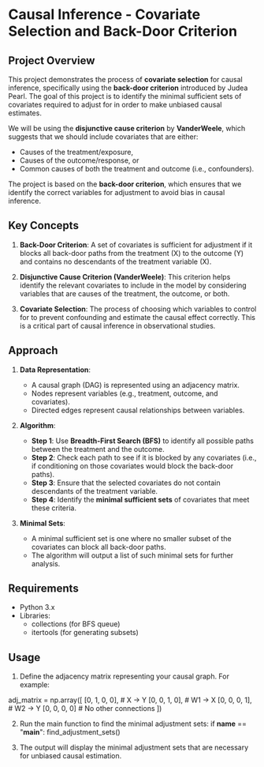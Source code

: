 # Causal Inference - Covariate Selection and Back-Door Criterion

## Project Overview

This project demonstrates the process of **covariate selection** for causal inference, specifically using the **back-door criterion** introduced by Judea Pearl. The goal of this project is to identify the minimal sufficient sets of covariates required to adjust for in order to make unbiased causal estimates. 

We will be using the **disjunctive cause criterion** by **VanderWeele**, which suggests that we should include covariates that are either:

- Causes of the treatment/exposure,
- Causes of the outcome/response, or
- Common causes of both the treatment and outcome (i.e., confounders).

The project is based on the **back-door criterion**, which ensures that we identify the correct variables for adjustment to avoid bias in causal inference.

## Key Concepts

1. **Back-Door Criterion**: A set of covariates is sufficient for adjustment if it blocks all back-door paths from the treatment (X) to the outcome (Y) and contains no descendants of the treatment variable (X).

2. **Disjunctive Cause Criterion (VanderWeele)**: This criterion helps identify the relevant covariates to include in the model by considering variables that are causes of the treatment, the outcome, or both.

3. **Covariate Selection**: The process of choosing which variables to control for to prevent confounding and estimate the causal effect correctly. This is a critical part of causal inference in observational studies.

## Approach

1. **Data Representation**: 
   - A causal graph (DAG) is represented using an adjacency matrix.
   - Nodes represent variables (e.g., treatment, outcome, and covariates).
   - Directed edges represent causal relationships between variables.

2. **Algorithm**:
   - **Step 1**: Use **Breadth-First Search (BFS)** to identify all possible paths between the treatment and the outcome.
   - **Step 2**: Check each path to see if it is blocked by any covariates (i.e., if conditioning on those covariates would block the back-door paths).
   - **Step 3**: Ensure that the selected covariates do not contain descendants of the treatment variable.
   - **Step 4**: Identify the **minimal sufficient sets** of covariates that meet these criteria.

3. **Minimal Sets**: 
   - A minimal sufficient set is one where no smaller subset of the covariates can block all back-door paths.
   - The algorithm will output a list of such minimal sets for further analysis.

## Requirements

- Python 3.x
- Libraries:
   - collections (for BFS queue)
   - itertools (for generating subsets)

## Usage

1. Define the adjacency matrix representing your causal graph. For example:

adj_matrix = np.array([
    [0, 1, 0, 0],  # X -> Y
    [0, 0, 1, 0],  # W1 -> X
    [0, 0, 0, 1],  # W2 -> Y
    [0, 0, 0, 0]   # No other connections
])

2. Run the main function to find the minimal adjustment sets:
if __name__ == "__main__":
    find_adjustment_sets()

3. The output will display the minimal adjustment sets that are necessary for unbiased causal estimation.
